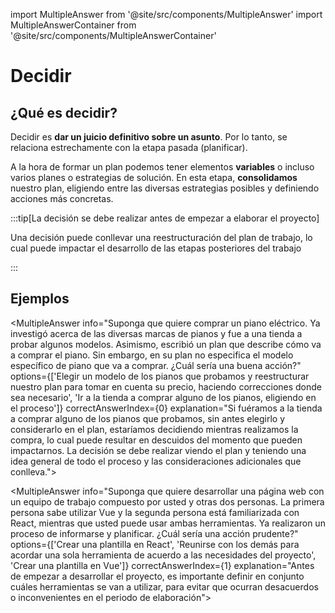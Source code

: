 import MultipleAnswer from '@site/src/components/MultipleAnswer'
import MultipleAnswerContainer from '@site/src/components/MultipleAnswerContainer'

# Decidir

## ¿Qué es decidir?

Decidir es **dar un juicio definitivo sobre un asunto**. Por lo tanto, se relaciona estrechamente con la etapa pasada (planificar). 

A la hora de formar un plan podemos tener elementos **variables** o incluso varios planes o estrategias de solución. En esta etapa, **consolidamos** nuestro plan, eligiendo entre las diversas estrategias posibles y definiendo acciones más concretas.

:::tip[La decisión se debe realizar antes de empezar a elaborar el proyecto]

Una decisión puede conllevar una reestructuración del plan de trabajo, lo cual puede impactar el desarrollo de las etapas posteriores del trabajo

:::

## Ejemplos

<MultipleAnswerContainer>

<MultipleAnswer info="Suponga que quiere comprar un piano eléctrico. Ya investigó acerca de las diversas marcas de pianos y fue a una tienda a probar algunos modelos. Asimismo, escribió un plan que describe cómo va a comprar el piano. Sin embargo, en su plan no especifica el modelo específico de piano que va a comprar. ¿Cuál sería una buena acción?" options={['Elegir un modelo de los pianos que probamos y reestructurar nuestro plan para tomar en cuenta su precio, haciendo correcciones donde sea necesario', 'Ir a la tienda a comprar alguno de los pianos, eligiendo en el proceso']} correctAnswerIndex={0} explanation="Si fuéramos a la tienda a comprar alguno de los pianos que probamos, sin antes elegirlo y considerarlo en el plan, estaríamos decidiendo mientras realizamos la compra, lo cual puede resultar en descuidos del momento que pueden impactarnos. La decisión se debe realizar viendo el plan y teniendo una idea general de todo el proceso y las consideraciones adicionales que conlleva."></MultipleAnswer>


<MultipleAnswer info="Suponga que quiere desarrollar una página web con un equipo de trabajo compuesto por usted y otras dos personas. La primera persona sabe utilizar Vue y la segunda persona está familiarizada con React, mientras que usted puede usar ambas herramientas. Ya realizaron un proceso de informarse y planificar. ¿Cuál sería una acción prudente?" options={['Crear una plantilla en React', 'Reunirse con los demás para acordar una sola herramienta de acuerdo a las necesidades del proyecto', 'Crear una plantilla en Vue']} correctAnswerIndex={1} explanation="Antes de empezar a desarrollar el proyecto, es importante definir en conjunto cuáles herramientas se van a utilizar, para evitar que ocurran desacuerdos o inconvenientes en el periodo de elaboración"></MultipleAnswer>

</MultipleAnswerContainer>
